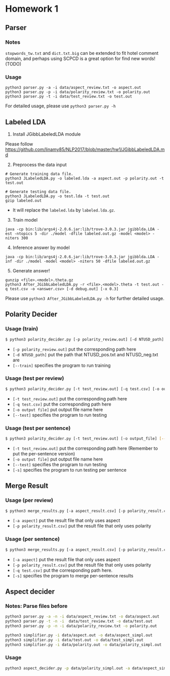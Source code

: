 # Homework 1


## Parser

### Notes

`stopwords_tw.txt` and `dict.txt.big` can be extended to fit hotel comment domain,
and perhaps using SCPCD is a great option for find new words! (TODO)

### Usage

```
python3 parser.py -a -i data/aspect_review.txt -o aspect.out
python3 parser.py -p -i data/polarity_review.txt -o polarity.out
python3 parser.py -t -i data/test_review.txt -o test.out
```

For detailed usage, please use `python3 parser.py -h`


## Labeled LDA

1. Install JGibbLabeledLDA module

Please follow https://github.com/linamy85/NLP2017/blob/master/hw1/JGibbLabeledLDA.md

2. Preprocess the data input

```
# Generate training data file.
python3 JLabeledLDA.py -o labeled.lda -a aspect.out -p polarity.out -t test.out

# Generate testing data file.
python3 JLabeledLDA.py -o test.lda -t test.out
gzip labeled.out
```

* It will replace the `labeled.lda` by `labeled.lda.gz`.

3. Train model

```
java -cp bin:lib/args4j-2.0.6.jar:lib/trove-3.0.3.jar jgibblda.LDA -est -ntopics 5 -dir ./model -dfile labeled.out.gz -model <model> -niters 300
```

4. Inference answer by model

```
java -cp bin:lib/args4j-2.0.6.jar:lib/trove-3.0.3.jar jgibblda.LDA -inf -dir ./model -model <model> -niters 50 -dfile labeled.out.gz
```

5. Generate answer!

```
gunzip <file>.<model>.theta.gz
python3 After_JGibbLabeledLDA.py -r <file>.<model>.theta -t test.out -q test.csv -o <answer.csv> [-d debug.out] [-x 0.3]
```

Please use `python3 After_JGibbLabeledLDA.py -h` for further detailed usage.


## Polarity Decider

### Usage (train)

```bash
$ python3 polarity_decider.py [-p polarity_review.out] [-d NTUSD_path] [--train]
```

* `[-p polarity_review.out]` put the corresponding path here
* `[-d NTUSD_path]` put the path that NTUSD_pos.txt and NTUSD_neg.txt are
* `[--train]` specifies the program to run training

### Usage (test per review)

```bash
$ python3 polarity_decider.py [-t test_review.out] [-q test.csv] [-o output_file] [--test]
```

* `[-t test_review.out]` put the corresponding path here
* `[-q test.csv]` put the corresponding path here
* `[-o output file]` put output file name here
* `[--test]` specifies the program to run testing

### Usage (test per sentence)

```bash
$ python3 polarity_decider.py [-t test_review.out] [-o output_file] [--test] [-s]
```

* `[-t test_review.out]` put the corresponding path here (Remember to put the per-sentence version)
* `[-o output file]` put output file name here
* `[--test]` specifies the program to run testing
* `[-s]` specifies the program to run testing per sentence


## Merge Result

### Usage (per review)

```bash
$ python3 merge_results.py [-a aspect_result.csv] [-p polarity_result.csv]
```

* `[-a aspect]` put the result file that only uses aspect
* `[-p polarity_result.csv]` put the result file that only uses polarity

### Usage (per sentence)

```bash
$ python3 merge_results.py [-a aspect_result.csv] [-p polarity_result.csv] [-q test.csv] [-s]
```

* `[-a aspect]` put the result file that only uses aspect
* `[-p polarity_result.csv]` put the result file that only uses polarity
* `[-q test.csv]` put the corresponding path here.
* `[-s]` specifies the program to merge per-sentence results


## Aspect decider

### Notes: Parse files before
```bash
python3 parser.py -a -n -i data/aspect_review.txt -o data/aspect.out
python3 parser.py -t -n -i  data/test_review.txt -o data/test.out
python3 parser.py -p -n -i data/polarity_review.txt -o polarity.out

python3 simplifier.py -i data/aspect.out -o data/aspect_simpl.out
python3 simplifier.py -i data/test.out -o data/test_simpl.out
python3 simplifier.py -i data/polarity.out -o data/polarity_simpl.out
```

### Usage

```bash
python3 aspect_decider.py -p data/polarity_simpl.out -a data/aspect_simpl.out -t data/test_simpl.out -q data/test.csv -o Aspect_per_sentence.csv -d 0.57
```
